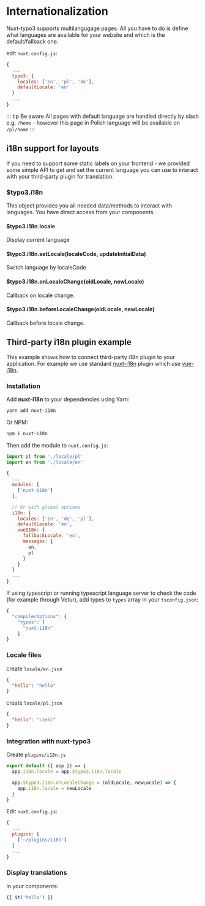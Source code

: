 # Internationalization
Nuxt-typo3 supports multilangugage pages. All you have to do is define what languages are available for your website and which is the default/fallback one.

edit ```nuxt.config.js```:
```js
{
  ...
  typo3: {
    locales: ['en', 'pl', 'de'],
    defaultLocale: 'en'
  }
  ...
}
```

::: tip Be aware
All pages with default language are handled directly by slash e.g. `/home` - however this page in Polish language will be available on `/pl/home`
:::

## i18n support for layouts 

If you need to support some static labels on your frontend - we provided some simple API to get and set the current language you can use to interact with your third-party plugin for translation.

### $typo3.i18n

This object provides you all needed data/methods to interact with languages. 
You have direct access from your components. 

#### $typo3.i18n.locale 
Display current language

#### $typo3.i18n.setLocale(localeCode, updateInitialData) 
Switch language by localeCode

#### $typo3.i18n.onLocaleChange(oldLocale, newLocale) 
Callback on locale change.

#### $typo3.i18n.beforeLocaleChange(oldLocale, newLocale) 
Callback before locale change.

## Third-party i18n plugin example
This example shows how to connect third-party i18n plugin to your application. For example we use standard [nuxt-i18n](https://nuxt-community.github.io/nuxt-i18n/) plugin which use [vue-i18n](https://github.com/kazupon/vue-i18n).

### Installation

Add **nuxt-i18n** to your dependencies using Yarn:

```bash
yarn add nuxt-i18n
```

Or NPM:

```bash
npm i nuxt-i18n
```

Then add the module to `nuxt.config.js`:

```js
import pl from './locale/pl'
import en from './locale/en'

{
  ...
  modules: [
    ['nuxt-i18n']
  ],

  // Or with global options
  i18n: {
    locales: ['en', 'de', 'pl'],
    defaultLocale: 'en',
    vueI18n: {
      fallbackLocale: 'en',
      messages: {
        en,
        pl
      }
    }
  }
  ...
}
```

If using typescript or running typescript language server to check the code (for example through Vetur), add types to `types` array in your `tsconfig.json`:

```js
{
  "compilerOptions": {
    "types": [
      "nuxt-i18n"
    ]
}
```

### Locale files
create `locale/en.json`
```json
{
  "hello": "hello"
}
```

create `locale/pl.json`
```json
{
  "hello": "cześć"
}
```
### Integration with nuxt-typo3

Create `plugins/i18n.js`

```js
export default ({ app }) => {
  app.i18n.locale = app.$typo3.i18n.locale

  app.$typo3.i18n.onLocaleChange = (oldLocale, newLocale) => {
    app.i18n.locale = newLocale
  }
}
```

Edit `nuxt.config.js`:
```js
{
  ...
  plugins: [
    ['~/plugins/i18n']
  ]
  ...
}
```

### Display translations 

In your components:

```js
{{ $t('hello') }}
```
